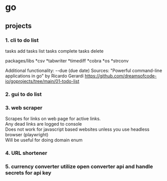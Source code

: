 # go

## projects

### 1. cli to do list
tasks add
tasks list
tasks complete
tasks delete

packages/libs
*csv
*tabwriter
*timediff
*cobra
*os
*strconv

Additional functionality:
--due (due date)
Sources:
"Powerful command-line applications in go" by Ricardo Gerardi
https://github.com/dreamsofcode-io/goprojects/tree/main/01-todo-list

### 2. gui to do list

### 3. web scraper
Scrapes for links on web page for active links.
<br>
Any dead links are logged to console
<br>
Does not work for javascript based websites unless you use headless browser (playwright)
<br>
Will be useful for doing domain enum

### 4. URL shortener

### 5. currency converter utilize open converter api and handle secrets for api key

